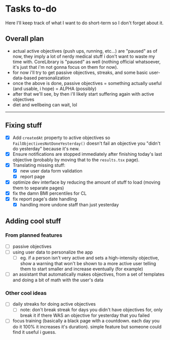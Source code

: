# Tasks to-do

Here I'll keep track of what I want to do short-term so I don't forget about it.

## Overall plan

- actual active objectives (push ups, running, etc...) are "paused" as of now, they imply a lot of nerdy medical stuff i don't want to waste my time with. CoreLibrary is "paused" as well (nothing official whatsoever, it's just that i'm not gonna focus on them for now).
- for now i'll try to get passive objectives, streaks, and some basic user-data-based personalization
- once the above is done, passive objectives = something actually useful (and usable, i hope) = ALPHA (possibly)
- after that we'll see, by then i'll likely start suffering again with active objectives
- diet and wellbeing can wait, lol

----

## Fixing stuff

- [x] Add `createdAt` property to active objectives so `FailObjectivesNotDoneYesterday()` doesn't fail an objective you "didn't do yesterday" because it's new.
- [x] Ensure notifications are stopped immediately after finishing today's last objective (probably by moving that to the `results.tsx` page).
- [x] Translating missing stuff:
  - [x] new user data form validation
  - [x] report page
- [x] optimize dev interface by reducing the amount of stuff to load (moving them to separate pages)
- [x] fix the damn BMI percentiles for CL
- [x] fix report page's date handling
  - [x] handling more undone staff than just yesterday

## Adding cool stuff

### From planned features

- [ ] passive objectives
- [ ] using user data to personalize the app
  - [ ] eg. if a person isn't very active and sets a high-intensity objective, show a warning that won't be shown to a more active user telling them to start smaller and increase eventually (for example)
- [ ] an assistant that automatically makes objectives, from a set of templates and doing a bit of math with the user's data

### Other cool ideas

- [ ] daily streaks for doing active objectives
  - [ ] note: don't break streak for days you didn't have objectives for, only break it if there WAS an objective for yesterday that you failed
- [ ] focus training (basically a black page with a countdown. each day you do it 100% it increases it's duration). simple feature but someone could find it useful i guess.
